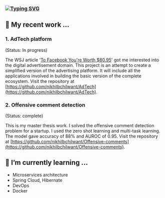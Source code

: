 ### [![Typing SVG](https://readme-typing-svg.herokuapp.com?color=000000&multiline=true&lines=Hi+there+%F0%9F%91%8B)](https://git.io/typing-svg)

## 🔭 My recent work ...

### 1. AdTech platform
(Status: In progress)

The WSJ article '[To Facebook You're Worth $80.95](https://www.wsj.com/articles/BL-CIOB-298)' got me interested into the digital advertisement domain. This project is an attempt to create a simplified version of the advertising platform. It will include all the applications involved in building the basic version of the complete ecosystem. Visit the repository at [https://github.com/nikhilbchilwant/AdTech](https://github.com/nikhilbchilwant/AdTech).

### 2. Offensive comment detection
(Status: complete)

This is my master thesis work. I solved the offensive comment detection problem for a startup. I used the zero shot learning and multi-task learning. The model gave accuracy of 88% and AUROC of 0.95. Visit the repository at [https://github.com/nikhilbchilwant/Offensive-comments](https://github.com/nikhilbchilwant/Offensive-comments).

## 🌱 I’m currently learning ...

- Microservices architecture
- Spring Cloud, Hibernate
- DevOps
- Docker


<!--
**nikhilbchilwant/nikhilbchilwant** is a ✨ _special_ ✨ repository because its `README.md` (this file) appears on your GitHub profile.

Here are some ideas to get you started:

- 🔭 I’m currently working on ...
- 🌱 I’m currently learning ...
- 👯 I’m looking to collaborate on ...
- 🤔 I’m looking for help with ...
- 💬 Ask me about ...
- 📫 How to reach me: ...
- 😄 Pronouns: ...
- ⚡ Fun fact: ...
-->
